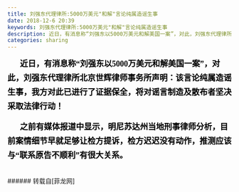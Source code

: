 ```yaml
---
title: 刘强东代理律所:5000万美元"和解"言论纯属造谣生事
date: 2018-12-6 20:39
keywords: 刘强东代理律所:5000万美元"和解"言论纯属造谣生事
description: 近日，有消息称“刘强东以5000万美元和解美国一案”，对此，刘强东代理律所北京世辉律师事务所声明：该言论纯属造谣生事，我方对此已进行了证据保全，将对谣言制造及散布者坚决采取法律行动！之前有媒体报道中显示，明尼苏达州当地刑事律师分析，目前案情细节早就足够让检方提诉，检方迟迟没有动作，推测应该与“联系原告不顺利”有很大关系。
categories: sharing
---
```

<td class="t_f" id="postmessage_2421428">

<p style="line-height:32px;text-indent:2em;text-align:left"><font face="微软雅黑"><font size="4"><font color="#000000"><strong>近日，有消息称“刘强东以5000万美元和解美国一案”，对此，刘强东代理律所北京世辉律师事务所声明：该言论纯属造谣生事，我方对此已进行了证据保全，将对谣言制造及散布者坚决采取法律行动！</strong></font></font></font></p><p style="line-height:32px;text-indent:2em;text-align:left"><font face="微软雅黑"><font size="4"><font color="#000000"><strong>之前有媒体报道中显示，明尼苏达州当地刑事律师分析，目前案情细节早就足够让检方提诉，检方迟迟没有动作，推测应该与“联系原告不顺利”有很大关系。</strong></font></font></font></p><br/>
</td>
###### 转载自[菲龙网]